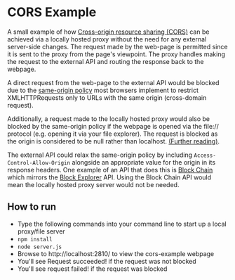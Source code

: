 # CORS Example

A small example of how [Cross-origin resource sharing (CORS)](https://developer.mozilla.org/en-US/docs/Web/HTTP/Access_control_CORS) can be achieved via a locally hosted proxy without the need for any external server-side changes. The request made by the web-page is permitted since it is sent to the proxy from the page's viewpoint. The proxy handles making the request to the external API and routing the response back to the webpage.

A direct request from the web-page to the external API would be blocked due to the [same-origin policy](https://developer.mozilla.org/en-US/docs/Web/Security/Same-origin_policy) most browsers implement to restrict XMLHTTPRequests only to URLs with the same origin (cross-domain request).

Additionally, a request made to the locally hosted proxy would also be blocked by the same-origin policy if the webpage is opened via the file:// protocol (e.g. opening it via your file explorer). The request is blocked as the origin is considered to be null rather than localhost. [(Further reading)](https://en.wikipedia.org/wiki/Same-origin_policy#Corner_cases_and_exceptions).

The external API could relax the same-origin policy by including `Access-Control-Allow-Origin` alongside an appropriate value for the origin in its response headers. One example of an API that does this is [Block Chain](http://blockchain.info) which mirrors the [Block Explorer](http://blockexplorer.com) API. Using the Block Chain API would mean the locally hosted proxy server would not be needed.

## How to run
* Type the following commands into your command line to start up a local proxy/file server
* `npm install`
* `node server.js`
* Browse to http://localhost:2810/ to view the cors-example webpage
* You'll see Request succeeded! if the request was not blocked
* You'll see request failed! if the request was blocked
